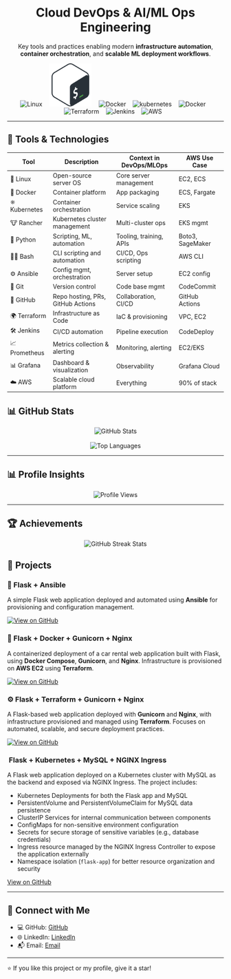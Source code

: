 <h1 align="center"> Cloud DevOps & AI/ML Ops Engineering </h1>

<p align="center">
  Key tools and practices enabling modern <strong>infrastructure automation</strong>, <strong>container orchestration</strong>, and <strong>scalable ML deployment workflows</strong>.
</p>


<p align="center">
  <img src="https://upload.wikimedia.org/wikipedia/commons/a/af/Tux.png" alt="Linux" width="100"/>
  &nbsp;&nbsp;
  <img src="https://raw.githubusercontent.com/devicons/devicon/master/icons/bash/bash-original.svg" alt="Bash" width="100"/>
  &nbsp;&nbsp;
  <img src="https://www.vectorlogo.zone/logos/docker/docker-official.svg" alt="Docker" width="100"/>
  &nbsp;&nbsp;
  <img src="https://upload.wikimedia.org/wikipedia/commons/thumb/3/39/Kubernetes_logo_without_workmark.svg/2109px-Kubernetes_logo_without_workmark.svg.png" alt="kubernetes" width="100"/>
   &nbsp;&nbsp;
  <img src="https://upload.wikimedia.org/wikipedia/commons/0/05/Ansible_Logo.png" alt="Docker" width="100"/>
  &nbsp;&nbsp;
  <img src="https://www.vectorlogo.zone/logos/terraformio/terraformio-icon.svg" alt="Terraform" width="100"/>
    &nbsp;&nbsp;
  <img src="https://upload.wikimedia.org/wikipedia/commons/thumb/e/e9/Jenkins_logo.svg/1200px-Jenkins_logo.svg.png" alt="Jenkins" width="100"/>
    &nbsp;&nbsp;
  <img src="https://upload.wikimedia.org/wikipedia/commons/5/5c/AWS_Simple_Icons_AWS_Cloud.svg" alt="AWS" width="150"/>
  &nbsp;&nbsp;
  





</p>

---


## 🧰 Tools & Technologies
<p align="center">

| Tool          | Description                       | Context in DevOps/MLOps | AWS Use Case     |
| ------------- | --------------------------------- | ----------------------- | ---------------- |
| 🐧 Linux      | Open-source server OS             | Core server management  | EC2, ECS         |
| 🐳 Docker     | Container platform                | App packaging           | ECS, Fargate     |
| ⎈ Kubernetes  | Container orchestration           | Service scaling         | EKS              |
| 🐮 Rancher    | Kubernetes cluster management     | Multi-cluster ops       | EKS mgmt         |
| 🐍 Python     | Scripting, ML, automation         | Tooling, training, APIs | Boto3, SageMaker |
| 🧑‍💻 Bash    | CLI scripting and automation      | CI/CD, Ops scripting    | AWS CLI          |
| ⚙️ Ansible    | Config mgmt, orchestration        | Server setup            | EC2 config       |
| 🔐 Git        | Version control                   | Code base mgmt          | CodeCommit       |
| 🧭 GitHub     | Repo hosting, PRs, GitHub Actions | Collaboration, CI/CD    | GitHub Actions   |
| 🌍 Terraform  | Infrastructure as Code            | IaC & provisioning      | VPC, EC2         |
| 🛠️ Jenkins   | CI/CD automation                  | Pipeline execution      | CodeDeploy       |
| 📈 Prometheus | Metrics collection & alerting     | Monitoring, alerting    | EC2/EKS          |
| 📊 Grafana    | Dashboard & visualization         | Observability           | Grafana Cloud    |
| ☁️ AWS        | Scalable cloud platform           | Everything              | 90% of stack     |

</p>

## 📊 GitHub Stats

<p align="center">
  <img src="https://github-readme-stats.vercel.app/api?username=R7Murat&show_icons=true&count_private=true&theme=tokyonight" alt="GitHub Stats" width="480"/>
  <br><br>
  <img src="https://github-readme-stats.vercel.app/api/top-langs/?username=R7Murat&layout=compact&theme=tokyonight" alt="Top Languages" width="300"/>
</p>


---

## 📊 Profile Insights

<p align="center">
  <img src="https://komarev.com/ghpvc/?username=R7Murat&label=Profile%20Views&color=blue&style=flat" alt="Profile Views"/>
</p>


---

## 🏆 Achievements
<p align="center">
  <img src="https://streak-stats.demolab.com?user=R7Murat&theme=radical&hide_border=true" alt="GitHub Streak Stats"/>
</p>


## 🚀 Projects

### 🔧 Flask + Ansible

A simple Flask web application deployed and automated using **Ansible** for provisioning and configuration management.

[![View on GitHub](https://img.shields.io/badge/View--on--GitHub-blue?style=for-the-badge&logo=github)](https://github.com/R7Murat/Flask_Application_with_Ansible.git)



### 🐳 Flask + Docker + Gunicorn + Nginx

A containerized deployment of a car rental web application built with Flask, using **Docker Compose**, **Gunicorn**, and **Nginx**. Infrastructure is provisioned on **AWS EC2** using **Terraform**.

[![View on GitHub](https://img.shields.io/badge/View--on--GitHub-blue?style=for-the-badge&logo=github)](https://github.com/R7Murat/Flask-Application-with-Docker.git)


### ⚙️ Flask + Terraform + Gunicorn + Nginx

A Flask-based web application deployed with **Gunicorn** and **Nginx**, with infrastructure provisioned and managed using **Terraform**. Focuses on automated, scalable, and secure deployment practices.
  
[![View on GitHub](https://img.shields.io/badge/View--on--GitHub-blue?style=for-the-badge&logo=github)](https://github.com/R7Murat/Techpro-Rental-Car.git)

### ​​ Flask + Kubernetes + MySQL + NGINX Ingress

A Flask web application deployed on a Kubernetes cluster with MySQL as the backend and exposed via NGINX Ingress. The project includes:

- Kubernetes Deployments for both the Flask app and MySQL  
- PersistentVolume and PersistentVolumeClaim for MySQL data persistence  
- ClusterIP Services for internal communication between components  
- ConfigMaps for non-sensitive environment configuration  
- Secrets for secure storage of sensitive variables (e.g., database credentials)  
- Ingress resource managed by the NGINX Ingress Controller to expose the application externally  
- Namespace isolation (`flask-app`) for better resource organization and security  

[View on GitHub](https://github.com/R7Murat/Kubernates-Rental-Car.git)


---


## 🔗 Connect with Me

- 💻 GitHub: [GitHub](https://github.com/R7Murat)
- 🌐 LinkedIn: [LinkedIn](https://www.linkedin.com/in/murat-a-7236441b)
- 📬 Email: [Email](mailto:arseven.murat@gmail.com)
---

⭐️ If you like this project or my profile, give it a star!  


